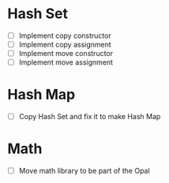 # Hash Set
-[ ] Implement copy constructor
-[ ] Implement copy assignment
-[ ] Implement move constructor
-[ ] Implement move assignment

# Hash Map
-[ ] Copy Hash Set and fix it to make Hash Map

# Math
-[ ] Move math library to be part of the Opal

